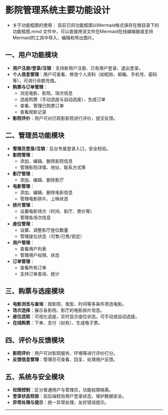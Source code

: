 # 影院管理系统主要功能设计

- 关于功能框图的使用：
目前已将功能框图以Mermaid格式保存在根目录下的功能框图.mmd 文件中，可以直接用该文件在Mermaid在线编辑器或支持Mermaid的工具中导入、编辑和导出图片。

## 一、用户功能模块
- **用户注册/登录/注销**：支持新用户注册、已有用户登录、退出登录。
- **个人信息管理**：用户可查看、修改个人资料（如昵称、邮箱、手机号、密码等），可进行余额充值。
- **购票与订单管理**：
  - 浏览电影、影院、场次信息
  - 选座购票（手动选座与自动选座），生成订单
  - 查看、管理已购票订单
  - 查看观影记录
- **影院评价**：用户可对已观影影院进行评价，提交反馈。

## 二、管理员功能模块
- **管理员登录/注销**：后台专属登录入口，安全校验。
- **影院管理**：
  - 添加、编辑、删除影院信息
  - 管理影院详情、地址、联系方式等
- **影厅管理**：
  - 添加、编辑、删除影厅
- **电影管理**：
  - 添加、编辑、删除电影信息
  - 管理电影排片、上映状态
- **排片管理**：
  - 设置电影场次（时间、影厅、票价等）
  - 管理各场次信息
- **座位管理**：
  - 设置、调整影厅座位数量
  - 管理座位状态（可售/已售/锁定）
- **用户管理**：
  - 查看用户列表
  - 管理用户权限、状态
- **订单管理**：
  - 查看所有订单
  - 支持订单查询、统计

## 三、购票与选座模块
- **电影浏览与查询**：按影院、类型、时间等多条件筛选电影。
- **场次选择**：展示各影院、影厅的电影排片信息。
- **座位选取**：可视化选座，实时显示座位状态。可手动或自动选座。
- **在线购票**：下单、支付（如有）、生成电子票。

## 四、评价与反馈模块
- **影院评价**：用户可对影院服务、环境等进行评价打分。
- **反馈信息管理**：管理员可查看、回复、处理用户反馈。

## 五、系统与安全模块
- **权限控制**：区分普通用户与管理员，功能权限隔离。
- **登录状态校验**：前后端校验用户登录状态，保护数据安全。
- **异常处理与提示**：统一异常处理，友好错误提示。

---